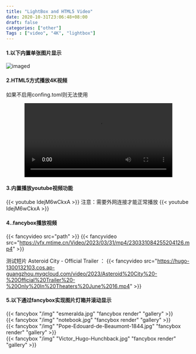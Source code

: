 ```yaml
---
title: "LightBox and HTML5 Video"
date: 2020-10-31T23:06:48+08:00
draft: false
categories: ["other"]
Tags : ["video", "4K", "lightbox"]
---
```




#### 1.以下内置单张图片显示
![imaged](/usegit/Vienna.Philharmon.jpg)

#### 2.HTML5方式播放4K视频
如果不启用confing.toml则无法使用
<div align="center">
    <video src="http://blog.hsuzo.cn:6001/Delphi.mp4" controls="controls" width="80%">
    您的浏览器不支持 video 标签。
    </video>
</div>


#### 3.内置播放youtube视频功能
{{\< youtube IdejM6wCkxA >}}
注意：需要外网连接才能正常播放
{{< youtube IdejM6wCkxA >}}  


#### 4..fancybox播放视频

{{\< fancyvideo src="path" >}} 
{{< fancyvideo src="https://vfx.mtime.cn/Video/2023/03/31/mp4/230331084255204126.mp4" >}}
  

测试短片 Asteroid City - Official Trailer ：
{{< fancyvideo src="https://hugo-1300132103.cos.ap-guangzhou.myqcloud.com/video/2023/Asteroid%20City%20-%20Official%20Trailer%20-%20Only%20In%20Theaters%20June%2016.mp4" >}}
  
   
#### 5.以下通过fancybox实现图片灯箱并滚动显示

{{< fancybox "/img" "esmeralda.jpg" "fancybox render" "gallery" >}}
</br>
{{< fancybox "/img" "notebook.jpg" "fancybox render" "gallery" >}}
</br>
{{< fancybox "/img" "Pope-Edouard-de-Beaumont-1844.jpg" "fancybox render" "gallery" >}}
</br>
{{< fancybox "/img" "Victor_Hugo-Hunchback.jpg" "fancybox render" "gallery" >}}
</br>